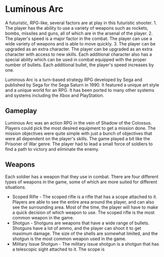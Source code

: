 # Luminous Arc

A futuristic, RPG-like, several factors are at play in this futuristic shooter. 1. The player has the ability to use a variety of weapons such as rockets, bombs, missiles and guns, all of which are in the arsenal of the player. 2. The player's speed is a major factor in the combat. The player can use a wide variety of weapons and is able to move quickly. 3. The player can be upgraded as an extra character. The player can be upgraded as an extra character with access to new skills. Each additional character also has a special ability which can be used in combat equipped with the proper number of bullets. Each additional bullet, the player's speed increases by one.

Luminous Arc is a turn-based strategy RPG developed by Sega and published by Sega for the Sega Saturn in 1990. It featured a unique art style and a unique world for an RPG. It has been ported to many other systems and systems including the Xbox and PlayStation.

## Gameplay

Luminous Arc was an action RPG in the vein of Shadow of the Colossus. Players could pick the most desired equipment to get a mission done. The mission objectives were quite simple with just a bunch of objectives that were all dependent on the player's skills. The game played a bit like the Prisoner of War genre. The player had to lead a small force of soldiers to find a path to victory and eliminate the enemy.

## Weapons

Each soldier has a weapon that they use in combat. There are four different types of weapons in the game, some of which are more suited for different situations.

*   Scoped Rifle - The scoped rifle is a rifle that has a scope attached to it. Players are able to see the entire area around the player, and can also see the surrounding area. Most of the time, the player will have to make a quick decision of which weapon to use. The scoped rifle is the most common weapon in the game.
*   Shotgun - Shotguns are weapons that have a wide range of bullets. Shotguns have a lot of ammo, and the player can shoot it to get maximum damage. The size of the shells are somewhat limited, and the shotgun is the most common weapon used in the game.
*   Military Issue Shotgun - The military issue shotgun is a shotgun that has a telescopic sight attached to it. The scope is